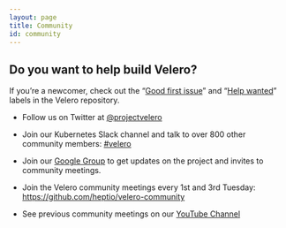 ```yaml
---
layout: page
title: Community
id: community
---
```

## Do you want to help build Velero?

If you’re a newcomer, check out the “[Good first issue](https://github.com/heptio/velero/issues?q=is%3Aopen+is%3Aissue+label%3A%22Good+first+issue%22)” and “[Help wanted](https://github.com/heptio/velero/issues?utf8=%E2%9C%93&q=is%3Aopen+is%3Aissue+label%3A%22Help+wanted%22+)” labels in the Velero repository.

* Follow us on Twitter at [@projectvelero​](https://groups.google.com/forum/#!forum/projectvelero)

* Join our Kubernetes Slack channel and talk to over 800 other community members: [#velero​](https://groups.google.com/forum/#!forum/projectvelero)

* Join our [Google Group](https://groups.google.com/forum/#!forum/projectvelero) to get updates on the project and invites to community meetings.

* Join the Velero community meetings every 1st and 3rd Tuesday:​ <https://github.com/heptio/velero-community>

* See previous community meetings on our [YouTube Channel](https://www.youtube.com/playlist?list=PL7bmigfV0EqQRysvqvqOtRNk4L5S7uqwM)